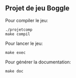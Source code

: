 ## Projet de jeu Boggle

Pour compiler le jeu:

	./projetcomp
    make compil

Pour lancer le jeu:

    make exec

Pour générer la documentation:

    make doc
